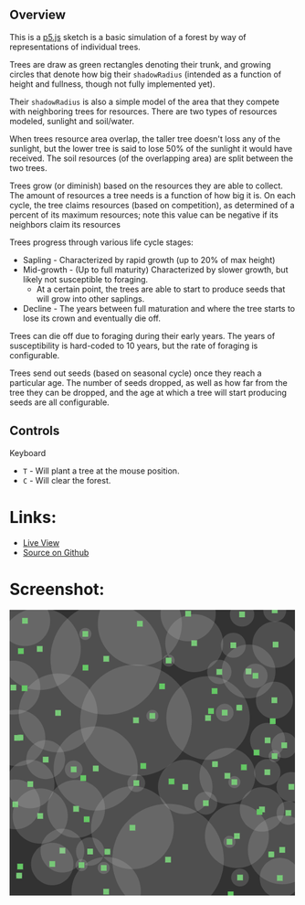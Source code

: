 ## Overview

This is a [p5.js][p5js-home] sketch is a basic simulation of a forest by way of representations of individual trees.

Trees are draw as green rectangles denoting their trunk, and growing circles that denote how big their `shadowRadius` (intended as a function of height and fullness, though not fully implemented yet).

Their `shadowRadius` is also a simple model of the area that they compete with neighboring trees for resources. There are two types of resources modeled, sunlight and soil/water. 

When trees resource area overlap, the taller tree doesn't loss any of the sunlight, but the lower tree is said to lose 50% of the sunlight it would have received. The soil resources (of the overlapping area) are split between the two trees.

Trees grow (or diminish) based on the resources they are able to collect. The amount of resources a tree needs is a function of how big it is. On each cycle, the tree claims resources (based on competition), as determined of a percent of its maximum resources; note this value can be negative if its neighbors claim its resources

Trees progress through various life cycle stages:

* Sapling - Characterized by rapid growth (up to 20% of max height)
* Mid-growth - (Up to full maturity) Characterized by slower growth, but likely not susceptible to foraging.
    - At a certain point, the trees are able to start to produce seeds that will grow into other saplings. 
* Decline - The years between full maturation and where the tree starts to lose its crown and eventually die off.

Trees can die off due to foraging during their early years. The years of susceptibility is hard-coded to 10 years, but the rate of foraging is configurable.

Trees send out seeds (based on seasonal cycle) once they reach a particular age. The number of seeds dropped, as well as how far from the tree they can be dropped, and the age at which a tree will start producing seeds are all configurable. 

## Controls

Keyboard 

- `T` - Will plant a tree at the mouse position.
- `C` - Will clear the forest.

# Links: 

* [Live View][live-view]
* [Source on Github][source-code]

# Screenshot:

![screenshot][screenshot-01]

[p5js-home]: https://p5js.org/
[source-code]: https://github.com/brianhonohan/sketchbook/tree/master/p5js/forest-01/
[live-view]: https://brianhonohan.com/sketchbook/p5js/forest-01/
[screenshot-01]: ./screenshot-01.png
